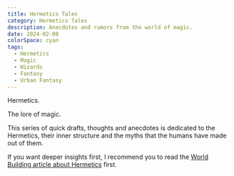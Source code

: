 ```yaml
---
title: Hermetics Tales
category: Hermetics Tales
description: Anecdotes and rumors from the world of magic.
date: 2024-02-08
colorSpace: cyan
tags:
  - Hermetics
  - Magic
  - Wizards
  - Fantasy
  - Urban Fantasy
---
```


Hermetics.

The lore of magic.

This series of quick drafts, thoughts and anecdotes is dedicated to the
Hermetics, their inner structure and the myths that the humans have made out of
them.

If you want deeper insights first, I recommend you to read the
[World Building article about Hermetics](/storylines/hermetics) first.
